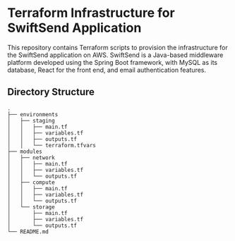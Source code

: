 # Terraform Infrastructure for SwiftSend Application

This repository contains Terraform scripts to provision the infrastructure for the SwiftSend application on AWS. SwiftSend is a Java-based middleware platform developed using the Spring Boot framework, with MySQL as its database, React for the front end, and email authentication features.

## Directory Structure

```text
.
├── environments
│   ├── staging
│   │   ├── main.tf
│   │   ├── variables.tf
│   │   ├── outputs.tf
│   │   └── terraform.tfvars
├── modules
│   ├── network
│   │   ├── main.tf
│   │   ├── variables.tf
│   │   └── outputs.tf
│   ├── compute
│   │   ├── main.tf
│   │   ├── variables.tf
│   │   └── outputs.tf
│   └── storage
│       ├── main.tf
│       ├── variables.tf
│       └── outputs.tf
└── README.md
